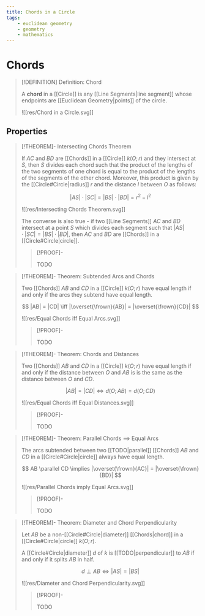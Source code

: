 ```yaml
---
title: Chords in a Circle
tags:
    - euclidean geometry
    - geometry
    - mathematics
---
```


# Chords

>[!DEFINITION] Definition: Chord
>
>A **chord** in a [[Circle]] is any [[Line Segments|line segment]] whose endpoints are [[Euclidean Geometry|points]] of the circle.
>
>![[res/Chord in a Circle.svg]]
>

## Properties

>[!THEOREM]- Intersecting Chords Theorem
>
>If $AC$ and $BD$ are [[Chords]] in a [[Circle]] $k(O; r)$ and they intersect at $S$, then $S$ divides each chord such that the product of the lengths of the two segments of one chord is equal to the product of the lengths of the segments of the other chord. Moreover, this product is given by the [[Circle#Circle|radius]] $r$ and the distance $l$ between $O$ as follows:
>
>$$
>|AS| \cdot |SC| = |BS| \cdot |BD| = r^2 - l^2
>$$
>
>![[res/Intersecting Chords Theorem.svg]]
>
>The converse is also true - if two [[Line Segments]] $AC$ and $BD$ intersect at a point $S$ which divides each segment such that $|AS| \cdot |SC| = |BS| \cdot |BD|$, then $AC$ and $BD$ are [[Chords]] in a [[Circle#Circle|circle]].
>
>>[!PROOF]-
>>
>>TODO
>>
>

>[!THEOREM]- Theorem: Subtended Arcs and Chords
>
>Two [[Chords]] $AB$ and $CD$ in a [[Circle]] $k(O; r)$ have equal length if and only if the arcs they subtend have equal length.
>
>$$
>|AB| = |CD| \iff |\overset{\frown}{AB}| = |\overset{\frown}{CD}|
>$$
>
>![[res/Equal Chords iff Equal Arcs.svg]]
>
>>[!PROOF]-
>>
>>TODO
>>
>

>[!THEOREM]- Theorem: Chords and Distances
>
>Two [[Chords]] $AB$ and $CD$ in a [[Circle]] $k(O; r)$ have equal length if and only if the distance between $O$ and $AB$ is is the same as the distance between $O$ and $CD$.
>
>$$
>|AB| = |CD| \iff d(O; AB) = d(O; CD)
>$$
>
>![[res/Equal Chords iff Equal Distances.svg]]
>
>>[!PROOF]-
>>
>>TODO
>>
>

>[!THEOREM]- Theorem: Parallel Chords $\implies$ Equal Arcs
>
>The arcs subtended between two [[TODO|parallel]] [[Chords]] $AB$ and $CD$ in a [[Circle#Circle|circle]] always have equal length.
>
>$$
>AB \parallel CD \implies |\overset{\frown}{AC}| = |\overset{\frown}{BD}|
>$$
>
>![[res/Parallel Chords imply Equal Arcs.svg]]
>
>>[!PROOF]-
>>
>>TODO
>>
>

>[!THEOREM]- Theorem: Diameter and Chord Perpendicularity
>
>Let $AB$ be a non-[[Circle#Circle|diameter]] [[Chords|chord]] in a [[Circle#Circle|circle]] $k(O;r)$.
>
>A [[Circle#Circle|diameter]] $d$ of $k$ is [[TODO|perpendicular]] to $AB$ if and only if it splits $AB$ in half.
>
>$$
>d \perp AB \iff |AS| = |BS|
>$$
>
>![[res/Diameter and Chord Perpendicularity.svg]]
>
>>[!PROOF]-
>>
>>TODO
>> 
>
